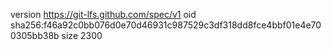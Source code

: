 version https://git-lfs.github.com/spec/v1
oid sha256:f46a92c0bb076d0e70d46931c987529c3df318dd8fce4bbf01e4e700305bb38b
size 2300
